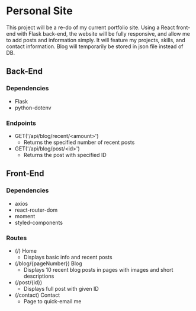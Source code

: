 # Personal Site
This project will be a re-do of my current portfolio site. Using a React front-end with Flask back-end, the website will be fully responsive, and allow me to add posts and information simply. It will feature my projects, skills, and contact information. Blog will temporarily be stored in json file instead of DB.

## Back-End
### Dependencies
- Flask
- python-dotenv

### Endpoints
- GET('/api/blog/recent/\<amount\>')
    - Returns the specified number of recent posts
- GET('/api/blog/post/\<id\>')
    - Returns the post with specified ID

## Front-End
### Dependencies
- axios
- react-router-dom
- moment
- styled-components

### Routes
- (/) Home
    - Displays basic info and recent posts
- (/blog/{pageNumber}) Blog
    - Displays 10 recent blog posts in pages with images and short descriptions
- (/post/{id})
    - Displays full post with given ID
- (/contact) Contact
    - Page to quick-email me